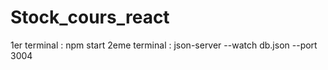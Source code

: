 # Stock_cours_react

1er terminal : npm start 
2eme terminal : json-server --watch db.json --port 3004
